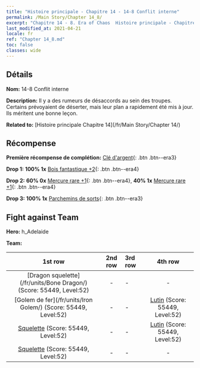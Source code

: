 ```yaml
---
title: "Histoire principale - Chapitre 14 - 14-8 Conflit interne"
permalink: /Main Story/Chapter 14_8/
excerpt: "Chapitre 14 - 8. Era of Chaos  Histoire principale - Chapitre 14_8. 14-8 Conflit interne"
last_modified_at: 2021-04-21
locale: fr
ref: "Chapter 14_8.md"
toc: false
classes: wide
---
```


## Détails

 **Nom:** 14-8 Conflit interne

 **Description:** Il y a des rumeurs de désaccords au sein des troupes. Certains prévoyaient de déserter, mais leur plan a rapidement été mis à jour. Ils méritent une bonne leçon.

 **Related to:** [Histoire principale Chapitre 14](/fr/Main Story/Chapter 14/)

## Récompense

 **Première récompense de complétion:** [Clé d'argent](/fr/Items/con_693/){: .btn .btn--era3}

 **Drop 1:** **100% 1x** [Bois fantastique +2](/fr/Items/mat_48/){: .btn .btn--era4}

 **Drop 2:** **60% 0x** [Mercure rare +1](/fr/Items/mat_42/){: .btn .btn--era4}, **40% 1x** [Mercure rare +1](/fr/Items/mat_42/){: .btn .btn--era4}

 **Drop 3:** **100% 1x** [Parchemins de sorts](/fr/Items/con_694/){: .btn .btn--era3}


## Fight against Team
 **Hero:** h_Adelaide

 **Team:**


  | 1st row | 2nd row | 3rd row | 4th row |
  |:----:|:----:|:----|:----:|
  | [Dragon squelette](/fr/units/Bone Dragon/) (Score: 55449, Level:52)  | - | - | - |
  | [Golem de fer](/fr/units/Iron Golem/) (Score: 55449, Level:52)  | - | - | [Lutin](/fr/units/Gremlin/) (Score: 55449, Level:52)  |
  | [Squelette](/fr/units/Skeleton/) (Score: 55449, Level:52)  | - | - | [Lutin](/fr/units/Gremlin/) (Score: 55449, Level:52)  |
  | [Squelette](/fr/units/Skeleton/) (Score: 55449, Level:52)  | - | - | - |


